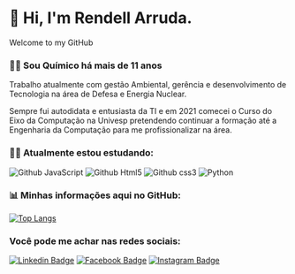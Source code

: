 # 👋 Hi, I'm Rendell Arruda.
Welcome to my GitHub
  
### 👨‍🔬 Sou Químico há mais de 11 anos
Trabalho atualmente com gestão Ambiental, gerência e desenvolvimento de Tecnologia na área de Defesa e Energia Nuclear.

Sempre fui autodidata e entusiasta da TI e em 2021 comecei o Curso do Eixo da Computação na Univesp pretendendo continuar a formação até a Engenharia da Computação para me profissionalizar na área.

### 👨‍💻 Atualmente estou estudando: 
![Github JavaScript](https://img.shields.io/badge/JavaScript-F7DF1E?style=for-the-badge&logo=javascript&logoColor=black) ![Github Html5](https://img.shields.io/badge/HTML5-E34F26?style=for-the-badge&logo=html5&logoColor=white) ![Github css3](https://img.shields.io/badge/CSS3-1572B6?style=for-the-badge&logo=css3&logoColor=white) ![Python](https://img.shields.io/badge/Python-3776AB?style=for-the-badge&logo=python&logoColor=white)

### 📊 Minhas informações aqui no GitHub:

[![Top Langs](https://github-readme-stats.vercel.app/api/top-langs/?username=rendell-arruda&langs_count=8&theme=tokyonight)](https://github.com/anuraghazra/github-readme-stats)

### Você pode me achar nas redes sociais:

[![Linkedin Badge](https://img.shields.io/badge/LinkedIn-0077B5?style=for-the-badge&logo=linkedin&logoColor=white&link=link_do_seu_perfil)](https://www.linkedin.com/in/rendell-arruda-5804b4177/)
[![Facebook Badge](https://img.shields.io/badge/Facebook-1877F2?style=for-the-badge&logo=facebook&logoColor=white&link=link_do_seu_perfil)](https://www.facebook.com/rendell.arruda)
[![Instagram Badge](https://img.shields.io/badge/Instagram-E4405F?style=for-the-badge&logo=instagram&logoColor=white&link=link_do_seu_perfil)](https://www.instagram.com/rendellarruda3/)

